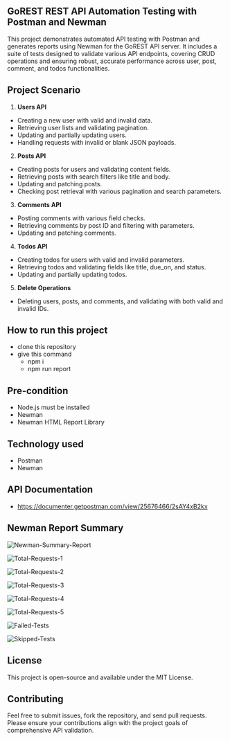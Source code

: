 ## GoREST REST API Automation Testing with Postman and Newman

This project demonstrates automated API testing with Postman and generates reports using Newman for the GoREST API server. It includes a suite of tests designed to validate various API endpoints, covering CRUD operations and ensuring robust, accurate performance across user, post, comment, and todos functionalities.

## Project Scenario

1. **Users API**

- Creating a new user with valid and invalid data.
- Retrieving user lists and validating pagination.
- Updating and partially updating users.
- Handling requests with invalid or blank JSON payloads.

2. **Posts API**

- Creating posts for users and validating content fields.
- Retrieving posts with search filters like title and body.
- Updating and patching posts.
- Checking post retrieval with various pagination and search parameters.

3. **Comments API**

- Posting comments with various field checks.
- Retrieving comments by post ID and filtering with parameters.
- Updating and patching comments.

4. **Todos API**

- Creating todos for users with valid and invalid parameters.
- Retrieving todos and validating fields like title, due_on, and status.
- Updating and partially updating todos.

5. **Delete Operations**

- Deleting users, posts, and comments, and validating with both valid and invalid IDs.

## How to run this project

- clone this repository
- give this command
  - npm i
  - npm run report

## Pre-condition

- Node.js must be installed
- Newman
- Newman HTML Report Library

## Technology used

- Postman
- Newman

## API Documentation

- https://documenter.getpostman.com/view/25676466/2sAY4xB2kx

## Newman Report Summary

![Newman-Summary-Report](https://github.com/PapriSaha/GoREST-Newman-REST-API-Automation/blob/master/assets/Newman-Summary-Report.jpg)

![Total-Requests-1](https://github.com/PapriSaha/GoREST-Newman-REST-API-Automation/blob/master/assets/Total-Requests-1.jpg)

![Total-Requests-2](https://github.com/PapriSaha/GoREST-Newman-REST-API-Automation/blob/master/assets/Total-Requests-2.jpg)

![Total-Requests-3](https://github.com/PapriSaha/GoREST-Newman-REST-API-Automation/blob/master/assets/Total-Requests-3.jpg)

![Total-Requests-4](https://github.com/PapriSaha/GoREST-Newman-REST-API-Automation/blob/master/assets/Total-Requests-4.jpg)

![Total-Requests-5](https://github.com/PapriSaha/GoREST-Newman-REST-API-Automation/blob/master/assets/Total-Requests-5.jpg)

![Failed-Tests](https://github.com/PapriSaha/GoREST-Newman-REST-API-Automation/blob/master/assets/Failed-Tests.jpg)

![Skipped-Tests](https://github.com/PapriSaha/GoREST-Newman-REST-API-Automation/blob/master/assets/Skipped-Tests.jpg)

## License

This project is open-source and available under the MIT License.

## Contributing

Feel free to submit issues, fork the repository, and send pull requests. Please ensure your contributions align with the project goals of comprehensive API validation.
